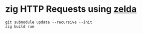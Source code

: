 # zig HTTP Requests using [zelda](https://github.com/haze/zelda)

```
git submodule update --recursive --init
zig build run
```
